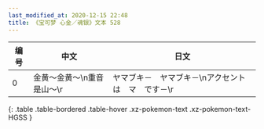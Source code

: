 ```yaml
---
last_modified_at: 2020-12-15 22:48
title: 《宝可梦 心金／魂银》文本 528
---
```

| 编号 | 中文 | 日文 |
| ---- | ---- | ---- |
| 0 | 金黄～金黄～\n重音是山～\r | ヤマブキ－　ヤマブキ－\nアクセントは　マ　です－\r |
{: .table .table-bordered .table-hover .xz-pokemon-text .xz-pokemon-text-HGSS }